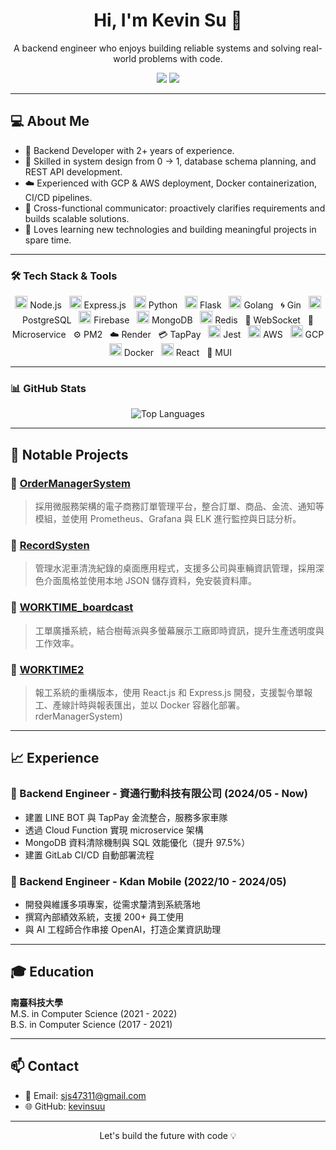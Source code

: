 <h1 align="center">Hi, I'm Kevin Su 👋</h1>

<p align="center">
  A backend engineer who enjoys building reliable systems and solving real-world problems with code.
</p>

<p align="center">
  <a href="https://github.com/kevinsuu"><img src="https://img.shields.io/github/followers/kevinsuu?label=GitHub&style=social"></a>
  <a href="mailto:sjs47311@gmail.com"><img src="https://img.shields.io/badge/email-sjs47311@gmail.com-blue?style=flat-square&logo=gmail"></a>
</p>

---

## 💻 About Me

- 🔧 Backend Developer with 2+ years of experience.
- 🧩 Skilled in system design from 0 → 1, database schema planning, and REST API development.
- ☁️ Experienced with GCP & AWS deployment, Docker containerization, CI/CD pipelines.
- 🤝 Cross-functional communicator: proactively clarifies requirements and builds scalable solutions.
- 🧠 Loves learning new technologies and building meaningful projects in spare time.

---

### 🛠 Tech Stack & Tools

<p align="center">
  <img src="https://skillicons.dev/icons?i=nodejs" height="20"/> Node.js &nbsp;
  <img src="https://skillicons.dev/icons?i=express" height="20"/> Express.js &nbsp;
  <img src="https://skillicons.dev/icons?i=python" height="20"/> Python &nbsp;
  <img src="https://skillicons.dev/icons?i=flask" height="20"/> Flask &nbsp;
  <img src="https://skillicons.dev/icons?i=go" height="20"/> Golang &nbsp;
  🌀 Gin &nbsp;
  <img src="https://skillicons.dev/icons?i=postgres" height="20"/> PostgreSQL &nbsp;
  <img src="https://skillicons.dev/icons?i=firebase" height="20"/> Firebase &nbsp;
  <img src="https://skillicons.dev/icons?i=mongodb" height="20"/> MongoDB &nbsp;
  <img src="https://skillicons.dev/icons?i=redis" height="20"/> Redis &nbsp;
  🔌 WebSocket &nbsp;
  🧩 Microservice &nbsp;
  ⚙️ PM2 &nbsp;
  ☁️ Render &nbsp;
  💳 TapPay &nbsp;
  <img src="https://skillicons.dev/icons?i=jest" height="20"/> Jest &nbsp;
  <img src="https://skillicons.dev/icons?i=aws" height="20"/> AWS &nbsp;
  <img src="https://skillicons.dev/icons?i=gcp" height="20"/> GCP &nbsp;
  <img src="https://skillicons.dev/icons?i=docker" height="20"/> Docker &nbsp;
  <img src="https://skillicons.dev/icons?i=react" height="20"/> React &nbsp;
  🎨 MUI
</p>

---

### 📊 GitHub Stats

<p align="center">
  <img src="https://github-readme-stats.vercel.app/api/top-langs/?username=kevinsuu&layout=compact&theme=tokyonight" alt="Top Languages"/>
</p>


---
## 🚀 Notable Projects

### 🔸 [OrderManagerSystem](https://github.com/kevinsuu/OrderManagerSystem)
> 採用微服務架構的電子商務訂單管理平台，整合訂單、商品、金流、通知等模組，並使用 Prometheus、Grafana 與 ELK 進行監控與日誌分析。

### 🔸 [RecordSysten](https://github.com/kevinsuu/RecordSysten)
> 管理水泥車清洗紀錄的桌面應用程式，支援多公司與車輛資訊管理，採用深色介面風格並使用本地 JSON 儲存資料，免安裝資料庫。

### 🔸 [WORKTIME_boardcast](https://github.com/kevinsuu/WORKTIME_boardcast)
> 工單廣播系統，結合樹莓派與多螢幕展示工廠即時資訊，提升生產透明度與工作效率。

### 🔸 [WORKTIME2](https://github.com/kevinsuu/WORKTIME2)
> 報工系統的重構版本，使用 React.js 和 Express.js 開發，支援製令單報工、產線計時與報表匯出，並以 Docker 容器化部署。rderManagerSystem)

---

## 📈 Experience

### 🔹 Backend Engineer - 資通行動科技有限公司 (2024/05 - Now)
- 建置 LINE BOT 與 TapPay 金流整合，服務多家車隊
- 透過 Cloud Function 實現 microservice 架構
- MongoDB 資料清除機制與 SQL 效能優化（提升 97.5%）
- 建置 GitLab CI/CD 自動部署流程

### 🔹 Backend Engineer - Kdan Mobile (2022/10 - 2024/05)
- 開發與維護多項專案，從需求釐清到系統落地
- 撰寫內部績效系統，支援 200+ 員工使用
- 與 AI 工程師合作串接 OpenAI，打造企業資訊助理

---

## 🎓 Education

**南臺科技大學**  
M.S. in Computer Science (2021 - 2022)  
B.S. in Computer Science (2017 - 2021)

---

## 📫 Contact

- 📧 Email: sjs47311@gmail.com
- 🌐 GitHub: [kevinsuu](https://github.com/kevinsuu)

---

<p align="center">
  Let's build the future with code 💡
</p>
